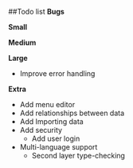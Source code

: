 ##Todo list
**Bugs**

**Small**

**Medium**

**Large**
* Improve error handling

**Extra**
* Add menu editor
* Add relationships between data
* Add Importing data
* Add security
    * Add user login
* Multi-language support
    * Second layer type-checking